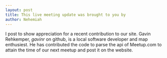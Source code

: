 ```yaml
---
layout: post
title: This live meeting update was brought to you by
author: Nehemiah
---
```

I post to show appreciation for a recent contribution to our site.
Gavin Rehkemper, *gavinr* on github, is a local software developer and map enthusiest. 
He has contributed the code to parse the api of Meetup.com to attain the time of our next meetup and post it on the website. 
